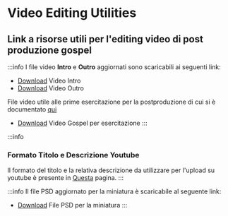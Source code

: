 # Video Editing Utilities
## Link a risorse utili per l'editing video di post produzione gospel

:::info
I file video **Intro** e **Outro** aggiornati sono scaricabili ai seguenti link:

- [Download](https://drive.google.com/file/d/1arpEOa-N6d277Yka9hJKVHOb0xtWuUOI/view?usp=sharing)  Video Intro
- [Download](https://drive.google.com/file/d/14UmMyubqJeQa5elu-QJl5iE81fpFHYjZ/view?usp=sharing)  Video Outro 


File video utile alle prime esercitazione per la postproduzione di cui si è documentato [qui](../PostProduzione/Post%20Produzione.md)
- [Download](https://drive.google.com/file/d/1gRXDwjzvID5XiZttSvftzdnPa-lYDrfu/view?usp=share_link)  Video Gospel per esercitazione 
:::

:::info
### Formato Titolo e Descrizione Youtube
Il formato del titolo e la relativa descrizione da utilizzare per l'upload su youtube è presente in [Questa](../Utilit%C3%A0/Titolo%20e%20Descrizione%20YouTube.md) pagina.
:::

:::info
Il file PSD  aggiornato per la miniatura è scaricabile al seguente link:

- [Download](https://drive.google.com/drive/folders/1zdrups0Sn5FA9plyd3HclC6FRB7YJRfQ?usp=share_link)  File PSD per la miniatura
:::
